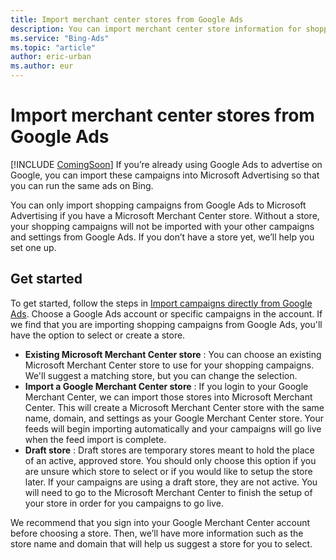 ```yaml
---
title: Import merchant center stores from Google Ads
description: You can import merchant center store information for shopping campaigns into Microsoft Advertising from Google Ads.
ms.service: "Bing-Ads"
ms.topic: "article"
author: eric-urban
ms.author: eur
---
```


# Import merchant center stores from Google Ads

[!INCLUDE [ComingSoon](./includes/ComingSoon.md)]
If you’re already using Google Ads to advertise on Google, you can import these campaigns into Microsoft Advertising so that you can run the same ads on Bing.

You can only import shopping campaigns from Google Ads to Microsoft Advertising if you have a Microsoft Merchant Center store. Without a store, your shopping campaigns will not be imported with your other campaigns and settings from Google Ads. If you don’t have a store yet, we’ll help you set one up.

## Get started

To get started, follow the steps in [Import campaigns directly from Google Ads](./hlp_BA_PROC_ImportCampaign.md). Choose a Google Ads account or specific campaigns in the account. If we find that you are importing shopping campaigns from Google Ads, you'll have the option to select or create a store.

- **Existing Microsoft Merchant Center store** : You can choose an existing Microsoft Merchant Center store to use for your shopping campaigns. We'll suggest a matching store, but you can change the selection.
- **Import a Google Merchant Center store** : If you login to your Google Merchant Center, we can import those stores into Microsoft Merchant Center. This will create a Microsoft Merchant Center store with the same name, domain, and settings as your Google Merchant Center store. Your feeds will begin importing automatically and your campaigns will go live when the feed import is complete.
- **Draft store** : Draft stores are temporary stores meant to hold the place of an active, approved store. You should only choose this option if you are unsure which store to select or if you would like to setup the store later. If your campaigns are using a draft store, they are not active. You will need to go to the Microsoft Merchant Center to finish the setup of your store in order for you campaigns to go live.

We recommend that you sign into your Google Merchant Center account before choosing a store. Then, we’ll have more information such as the store name and domain that will help us suggest a store for you to select.


